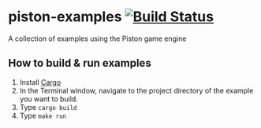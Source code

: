 # piston-examples [![Build Status](https://travis-ci.org/PistonDevelopers/piston-examples.svg?branch=master)](https://travis-ci.org/PistonDevelopers/piston-examples)

A collection of examples using the Piston game engine

## How to build & run examples

1. Install [Cargo](https://github.com/rust-lang/cargo)
2. In the Terminal window, navigate to the project directory of the example you want to build.
3. Type `cargo build`
4. Type `make run`
